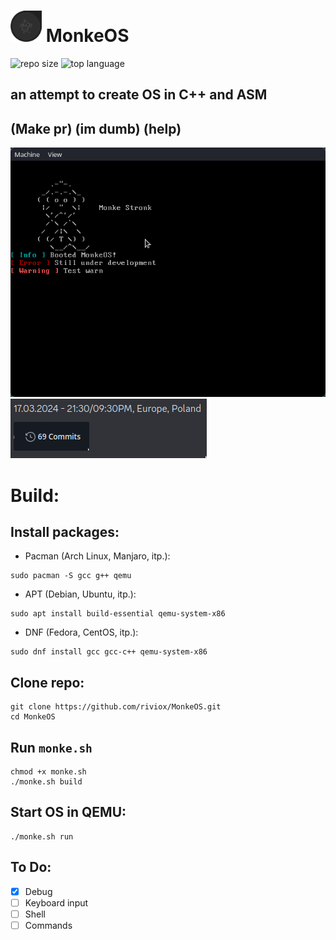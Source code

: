 # <img src="art/monkeos.png" alt="drawing" width="50"/> MonkeOS 
![repo size](https://img.shields.io/github/repo-size/riviox/MonkeOS)
![top language](https://img.shields.io/github/languages/top/riviox/MonkeOS)
## an attempt to create OS in C++ and ASM 
## (Make pr) (im dumb) (help)

![Alt text](art/ss.png)
![Alt text](art/69.png)

# Build:
## Install packages:
* Pacman (Arch Linux, Manjaro, itp.):
```
sudo pacman -S gcc g++ qemu
```
* APT (Debian, Ubuntu, itp.):
```
sudo apt install build-essential qemu-system-x86
```
* DNF (Fedora, CentOS, itp.):
```
sudo dnf install gcc gcc-c++ qemu-system-x86
```
## Clone repo:
```
git clone https://github.com/riviox/MonkeOS.git
cd MonkeOS
```
## Run `monke.sh`
```
chmod +x monke.sh
./monke.sh build
```
## Start OS in QEMU:
```
./monke.sh run
```

## To Do:
- [x] Debug
- [ ] Keyboard input
- [ ] Shell
- [ ] Commands
